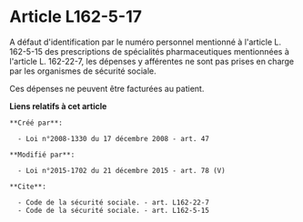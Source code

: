 # Article L162-5-17

A défaut d'identification par le numéro personnel mentionné à l'article L. 162-5-15 des prescriptions de spécialités
pharmaceutiques mentionnées à l'article L. 162-22-7, les dépenses y afférentes ne sont pas prises en charge par les
organismes de sécurité sociale. 

Ces dépenses ne peuvent être facturées au patient.

**Liens relatifs à cet article**

	**Créé par**:

	  - Loi n°2008-1330 du 17 décembre 2008 - art. 47

	**Modifié par**:

	  - Loi n°2015-1702 du 21 décembre 2015 - art. 78 (V)

	**Cite**:

	  - Code de la sécurité sociale. - art. L162-22-7
	  - Code de la sécurité sociale. - art. L162-5-15
